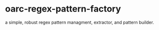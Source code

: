 # oarc-regex-pattern-factory
a simple, robust regex pattern managment, extractor, and pattern builder.
